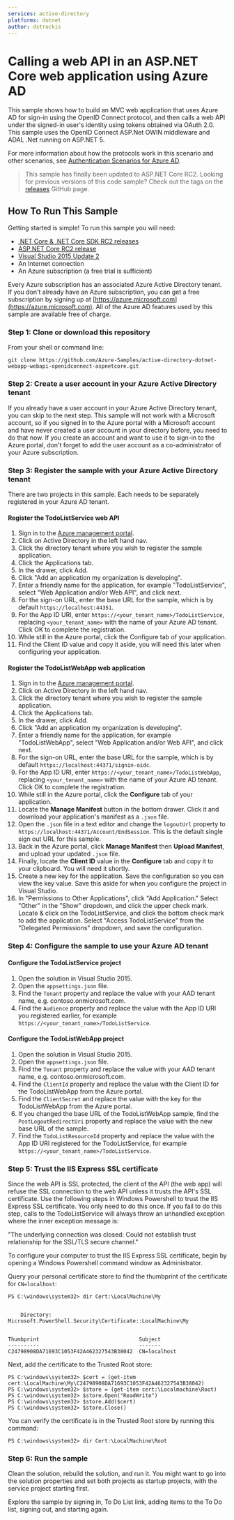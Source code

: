 ```yaml
---
services: active-directory
platforms: dotnet
author: dstrockis
---
```


# Calling a web API in an ASP.NET Core web application using Azure AD
This sample shows how to build an MVC web application that uses Azure AD for sign-in using the OpenID Connect protocol, and then calls a web API under the signed-in user's identity using tokens obtained via OAuth 2.0. This sample uses the OpenID Connect ASP.Net OWIN middleware and ADAL .Net running on ASP.NET 5.

For more information about how the protocols work in this scenario and other scenarios, see [Authentication Scenarios for Azure AD](http://go.microsoft.com/fwlink/?LinkId=394414).

> This sample has finally been updated to ASP.NET Core RC2.  Looking for previous versions of this code sample? Check out the tags on the [releases](../../releases) GitHub page.

## How To Run This Sample

Getting started is simple!  To run this sample you will need:
- [.NET Core & .NET Core SDK RC2 releases](https://www.microsoft.com/net/download)
- [ASP.NET Core RC2 release](https://blogs.msdn.microsoft.com/webdev/2016/05/16/announcing-asp-net-core-rc2/)
- [Visual Studio 2015 Update 2](https://www.visualstudio.com/en-us/downloads/visual-studio-2015-downloads-vs.aspx)
- An Internet connection
- An Azure subscription (a free trial is sufficient)

Every Azure subscription has an associated Azure Active Directory tenant.  If you don't already have an Azure subscription, you can get a free subscription by signing up at [https://azure.microsoft.com](https://azure.microsoft.com).  All of the Azure AD features used by this sample are available free of charge.

### Step 1:  Clone or download this repository

From your shell or command line:

`git clone https://github.com/Azure-Samples/active-directory-dotnet-webapp-webapi-openidconnect-aspnetcore.git`

### Step 2:  Create a user account in your Azure Active Directory tenant

If you already have a user account in your Azure Active Directory tenant, you can skip to the next step.  This sample will not work with a Microsoft account, so if you signed in to the Azure portal with a Microsoft account and have never created a user account in your directory before, you need to do that now.  If you create an account and want to use it to sign-in to the Azure portal, don't forget to add the user account as a co-administrator of your Azure subscription.

### Step 3:  Register the sample with your Azure Active Directory tenant

There are two projects in this sample.  Each needs to be separately registered in your Azure AD tenant.

#### Register the TodoListService web API

1. Sign in to the [Azure management portal](https://manage.windowsazure.com).
2. Click on Active Directory in the left hand nav.
3. Click the directory tenant where you wish to register the sample application.
4. Click the Applications tab.
5. In the drawer, click Add.
6. Click "Add an application my organization is developing".
7. Enter a friendly name for the application, for example "TodoListService", select "Web Application and/or Web API", and click next.
8. For the sign-on URL, enter the base URL for the sample, which is by default `https://localhost:44351`.
9. For the App ID URI, enter `https://<your_tenant_name>/TodoListService`, replacing `<your_tenant_name>` with the name of your Azure AD tenant.  Click OK to complete the registration.
10. While still in the Azure portal, click the Configure tab of your application.
11. Find the Client ID value and copy it aside, you will need this later when configuring your application.

#### Register the TodoListWebApp web application

1. Sign in to the [Azure management portal](https://manage.windowsazure.com).
2. Click on Active Directory in the left hand nav.
3. Click the directory tenant where you wish to register the sample application.
4. Click the Applications tab.
5. In the drawer, click Add.
6. Click "Add an application my organization is developing".
7. Enter a friendly name for the application, for example "TodoListWebApp", select "Web Application and/or Web API", and click next.
8. For the sign-on URL, enter the base URL for the sample, which is by default `https://localhost:44371/signin-oidc`.
9. For the App ID URI, enter `https://<your_tenant_name>/TodoListWebApp`, replacing `<your_tenant_name>` with the name of your Azure AD tenant.  Click OK to complete the registration.
1. While still in the Azure portal, click the **Configure** tab of your application.
2. Locate the **Manage Manifest** button in the bottom drawer.  Click it and download your application's manifest as a `.json` file.
3. Open the `.json` file in a text editor and change the `logoutUrl` property to `https://localhost:44371/Account/EndSession`.  This is the default single sign out URL for this sample.
4. Back in the Azure portal, click **Manage Manifest** then **Upload Manifest**, and upload your updated `.json` file.
5. Finally, locate the **Client ID** value in the **Configure** tab and copy it to your clipboard.  You will need it shortly.
12. Create a new key for the application.  Save the configuration so you can view the key value.  Save this aside for when you configure the project in Visual Studio.
13. In "Permissions to Other Applications", click "Add Application."  Select "Other" in the "Show" dropdown, and click the upper check mark.  Locate & click on the TodoListService, and click the bottom check mark to add the application.  Select "Access TodoListService" from the "Delegated Permissions" dropdown, and save the configuration.

### Step 4:  Configure the sample to use your Azure AD tenant

#### Configure the TodoListService project

1. Open the solution in Visual Studio 2015.
2. Open the `appsettings.json` file.
3. Find the `Tenant` property and replace the value with your AAD tenant name, e.g. contoso.onmicrosoft.com.
4. Find the `Audience` property and replace the value with the App ID URI you registered earlier, for example `https://<your_tenant_name>/TodoListService`.

#### Configure the TodoListWebApp project

1. Open the solution in Visual Studio 2015.
2. Open the `appsettings.json` file.
3. Find the `Tenant` property and replace the value with your AAD tenant name, e.g. contoso.onmicrosoft.com.
4. Find the `ClientId` property and replace the value with the Client ID for the TodoListWebApp from the Azure portal.
5. Find the `ClientSecret` and replace the value with the key for the TodoListWebApp from the Azure portal.
6. If you changed the base URL of the TodoListWebApp sample, find the `PostLogoutRedirectUri` property and replace the value with the new base URL of the sample.
8. Find the `TodoListResourceId` property and replace the value with the App ID URI registered for the TodoListService, for example `https://<your_tenant_name>/TodoListService`.

### Step 5:  Trust the IIS Express SSL certificate

Since the web API is SSL protected, the client of the API (the web app) will refuse the SSL connection to the web API unless it trusts the API's SSL certificate.  Use the following steps in Windows Powershell to trust the IIS Express SSL certificate.  You only need to do this once.  If you fail to do this step, calls to the TodoListService will always throw an unhandled exception where the inner exception message is:

"The underlying connection was closed: Could not establish trust relationship for the SSL/TLS secure channel."

To configure your computer to trust the IIS Express SSL certificate, begin by opening a Windows Powershell command window as Administrator.

Query your personal certificate store to find the thumbprint of the certificate for `CN=localhost`:

```
PS C:\windows\system32> dir Cert:\LocalMachine\My


    Directory: Microsoft.PowerShell.Security\Certificate::LocalMachine\My


Thumbprint                                Subject
----------                                -------
C24798908DA71693C1053F42A462327543B38042  CN=localhost
```

Next, add the certificate to the Trusted Root store:

```
PS C:\windows\system32> $cert = (get-item cert:\LocalMachine\My\C24798908DA71693C1053F42A462327543B38042)
PS C:\windows\system32> $store = (get-item cert:\Localmachine\Root)
PS C:\windows\system32> $store.Open("ReadWrite")
PS C:\windows\system32> $store.Add($cert)
PS C:\windows\system32> $store.Close()
```

You can verify the certificate is in the Trusted Root store by running this command:

`PS C:\windows\system32> dir Cert:\LocalMachine\Root`

### Step 6:  Run the sample

Clean the solution, rebuild the solution, and run it.  You might want to go into the solution properties and set both projects as startup projects, with the service project starting first.

Explore the sample by signing in, To Do List link, adding items to the To Do list, signing out, and starting again.
